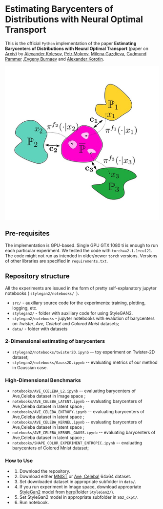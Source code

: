 # Estimating Barycenters of Distributions with Neural Optimal Transport
This is the official `Python` implementation of the paper **Estimating Barycenters of Distributions with Neural Optimal Transport** (paper on [Arxiv](https://arxiv.org/abs/2402.03828)) by [Alexander Kolesov](https://scholar.google.com/citations?user=vX2pmScAAAAJ&hl=ru&oi=ao), [Petr Mokrov](https://scholar.google.com/citations?user=CRsi4IkAAAAJ&hl=ru&oi=sra), [Milena Gazdieva](https://scholar.google.com/citations?user=h52_Zx8AAAAJ&hl=ru&oi=sra), [Gudmund Pammer](https://scholar.google.com/citations?user=ipItetYAAAAJ&hl=ru&oi=sra) ,[Evgeny Burnaev](https://scholar.google.ru/citations?user=pCRdcOwAAAAJ&hl=ru) and [Alexander Korotin](https://scholar.google.com/citations?user=1rIIvjAAAAAJ&hl=ru&oi=sra).


<p  align="center">
  <img src= "pics/bary.jpg" width="680" /> 
</p>


## Pre-requisites
The implementation is GPU-based. Single GPU GTX 1080 ti is enough to run each particular experiment. We tested the code with `torch==2.1.1+cu121`. The code might not run as intended in older/newer `torch` versions. Versions of other libraries are specified in `requirements.txt`.

 
## Repository structure

All the experiments are issued in the form of pretty self-explanatory jupyter notebooks ( `stylegan2/notebooks/ `).

- `src/` - auxiliary source code for the experiments: training, plotting, logging, etc.
- `stylegan2/` - folder with auxiliary code for using StyleGAN2.
- `stylegan2/notebooks` - jupyter notebooks with evalution of barycenters on *Twister*, *Ave, Celeba!* and *Colored Mnist* datasets;
- `data/` - folder with datasets 
 
 
### 2-Dimensional estimating of barycenters
- `stylegan2/notebooks/twister2D.ipynb` -- toy experiment on Twister-2D dataset;
- `stylegan2/notebooks/Gauss2D.ipynb` -- evaluating metrics of our method in Gaussian case.


### High-Dimensional Benchmarks
- `notebooks/AVE_CCELEBA_L2.ipynb` -- evaluating barycenters of Ave,Celeba dataset in Image space ;
- `notebooks/AVE_CELEBA_LATENT.ipynb` -- evaluating barycenters of Ave,Celeba dataset in latent space ;
- `notebooks/AVE_CELEBA_ENTROPY.ipynb` -- evaluating barycenters of Ave,Celeba dataset in latent space ;
- `notebooks/AVE_CELEBA_KERNEL.ipynb` -- evaluating barycenters of Ave,Celeba dataset in latent space ;
- `notebooks/AVE_CELEBA_KERNEL_GAUSS.ipynb` -- evaluating barycenters of Ave,Celeba dataset in latent space ;
- `notebooks/SHAPE_COLOR_EXPERIMENT_ENTROPIC.ipynb` -- evaluating barycenters of Colored Mnist dataset;


### How to Use

- 1. Download the repository.
- 2. Download either [MNIST](https://yann.lecun.com/exdb/mnist) or [Ave, Celeba!](https://disk.yandex.ru/d/3jdMxB789v936Q) 64x64 dataset.
- 3. Set downloaded dataset in appropriate subfolder in `data/`.
- 4. If you run experiment in Image space, download appropriate [StyleGan2](https://github.com/NVlabs/stylegan2-ada-pytorch) model from [here](https://disk.yandex.ru/client/disk/NOTBarycenters)(folder `StyleGan2/`).
- 5. Set StyleGan2 model in appropriate subfolder in  `SG2_ckpt/`.
- 6. Run notebook.